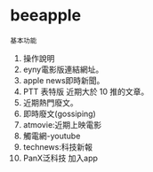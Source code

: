 # beeapple
    基本功能  
1.	操作說明
2.	eyny電影版連結網址。
3.	apple news即時新聞。
4.	PTT 表特版 近期大於 10 推的文章。
5.	近期熱門廢文。
6.	即時廢文(gossiping)
7.	atmovie:近期上映電影
8.	觸電網-youtube
9.	technews:科技新報
10. PanX泛科技
    加入app

